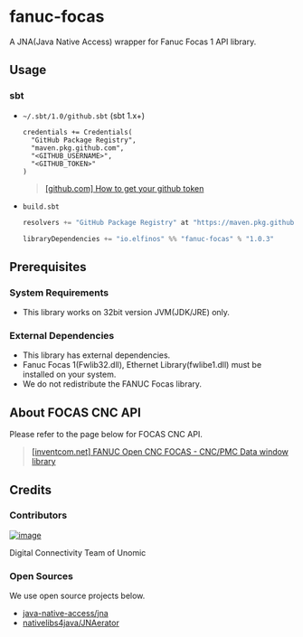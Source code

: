 # fanuc-focas

A JNA(Java Native Access) wrapper for Fanuc Focas 1 API library.

## Usage

### sbt

- `~/.sbt/1.0/github.sbt` (sbt 1.x+)

  ```
  credentials += Credentials(
    "GitHub Package Registry",
    "maven.pkg.github.com",
    "<GITHUB_USERNAME>",
    "<GITHUB_TOKEN>"
  )
  ```
  
  > [[github.com] How to get your github token](https://docs.github.com/en/github/authenticating-to-github/keeping-your-account-and-data-secure/creating-a-personal-access-token)

- `build.sbt`

  ```scala
  resolvers += "GitHub Package Registry" at "https://maven.pkg.github.com/civilizeddev/fanuc-focas"
  
  libraryDependencies += "io.elfinos" %% "fanuc-focas" % "1.0.3"
  ```

## Prerequisites

### System Requirements

- This library works on 32bit version JVM(JDK/JRE) only.

### External Dependencies

- This library has external dependencies.
- Fanuc Focas 1(Fwlib32.dll), Ethernet Library(fwlibe1.dll) must be installed on your system.
- We do not redistribute the FANUC Focas library.

## About FOCAS CNC API

Please refer to the page below for FOCAS CNC API.

> [[inventcom.net] FANUC Open CNC FOCAS - CNC/PMC Data window library](https://www.inventcom.net/fanuc-focas-library/general/fwlib32)

## Credits

### Contributors

[![image](https://user-images.githubusercontent.com/15084045/127098808-169f2246-8959-44ca-88cb-47c8621393ec.png "Unomic Logo")](https://www.unomic.com)

Digital Connectivity Team of Unomic

### Open Sources

We use open source projects below.

- [java-native-access/jna](https://github.com/java-native-access/jna)
- [nativelibs4java/JNAerator](https://github.com/nativelibs4java/JNAerator)
